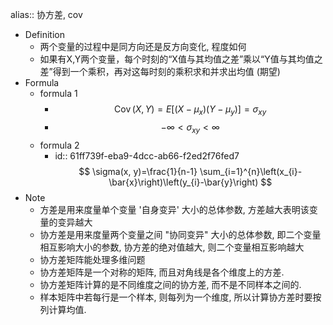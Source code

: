 alias:: 协方差, cov

- Definition
	- 两个变量的过程中是同方向还是反方向变化, 程度如何
	- 如果有X,Y两个变量，每个时刻的“X值与其均值之差”乘以“Y值与其均值之差”得到一个乘积，再对这每时刻的乘积求和并求出均值 (期望)
- Formula
	- formula 1
		- $$
		  \operatorname{Cov}(X, Y)=E\left[\left(X-\mu_{x}\right)\left(Y-\mu_{y}\right)\right] = \sigma_{x y}
		  $$
		- $$
		  -\infty<\sigma_{x y}<\infty
		  $$
	- formula 2
		- id:: 61ff739f-eba9-4dcc-ab66-f2ed2f76fed7
		  $$
		  \sigma(x, y)=\frac{1}{n-1} \sum_{i=1}^{n}\left(x_{i}-\bar{x}\right)\left(y_{i}-\bar{y}\right)
		  $$
- Note
	- 方差是用来度量单个变量 '自身变异' 大小的总体参数, 方差越大表明该变量的变异越大
	- 协方差是用来度量两个变量之间 "协同变异" 大小的总体参数, 即二个变量相互影响大小的参数, 协方差的绝对值越大, 则二个变量相互影响越大
	- 协方差矩阵能处理多维问题
	- 协方差矩阵是一个对称的矩阵, 而且对角线是各个维度上的方差.
	- 协方差矩阵计算的是不同维度之间的协方差, 而不是不同样本之间的.
	- 样本矩阵中若每行是一个样本, 则每列为一个维度, 所以计算协方差时要按列计算均值.